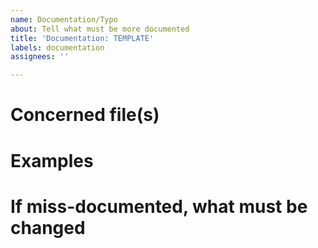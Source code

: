 ```yaml
---
name: Documentation/Typo
about: Tell what must be more documented
title: 'Documentation: TEMPLATE'
labels: documentation
assignees: ''

---
```


# Concerned file(s)

# Examples

# If miss-documented, what must be changed
